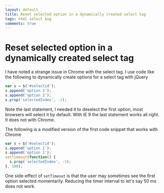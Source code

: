 ```yaml
---
layout: default
title: Reset selected option in a dynamically created select tag
tags: html select bug
comments: true
---
```

# Reset selected option in a dynamically created select tag

I have noted a strange issue in Chrome with the select tag. I use code like the following to dynamically create options for a select tag with jQuery

```javascript
var s = $('#selectid');
s.append('option 1');
s.append('option 2');
s.prop('selectedIndex', -1);
```

Note the last statement, I needed it to deselect the first option, most browsers will select it by default. With IE 9 the last statement works all right. It does not with Chrome.

The following is a modified version of the first code snippet that works with Chrome

```javascript
var s = $('#selectid');
s.append('option 1');
s.append('option 2');
setTimeout(function() {
  s.prop('selectedIndex', -1);
}, 100);
```

One side-effect of `setTimeout` is that the user may sometimes see the first option selected momentarily. Reducing the timer interval to let's say 50 ms does not work.
